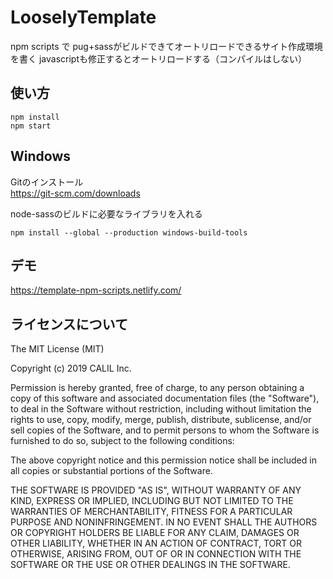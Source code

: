 # LooselyTemplate
npm scripts で pug+sassがビルドできてオートリロードできるサイト作成環境を書く
javascriptも修正するとオートリロードする（コンパイルはしない）

## 使い方

```
npm install  
npm start
```

## Windows

Gitのインストール  
https://git-scm.com/downloads


node-sassのビルドに必要なライブラリを入れる
```
npm install --global --production windows-build-tools
```



## デモ
https://template-npm-scripts.netlify.com/

## ライセンスについて

The MIT License (MIT)

Copyright (c) 2019 CALIL Inc.

Permission is hereby granted, free of charge, to any person obtaining a copy
of this software and associated documentation files (the "Software"), to deal
in the Software without restriction, including without limitation the rights
to use, copy, modify, merge, publish, distribute, sublicense, and/or sell
copies of the Software, and to permit persons to whom the Software is
furnished to do so, subject to the following conditions:

The above copyright notice and this permission notice shall be included in all
copies or substantial portions of the Software.

THE SOFTWARE IS PROVIDED "AS IS", WITHOUT WARRANTY OF ANY KIND, EXPRESS OR
IMPLIED, INCLUDING BUT NOT LIMITED TO THE WARRANTIES OF MERCHANTABILITY,
FITNESS FOR A PARTICULAR PURPOSE AND NONINFRINGEMENT. IN NO EVENT SHALL THE
AUTHORS OR COPYRIGHT HOLDERS BE LIABLE FOR ANY CLAIM, DAMAGES OR OTHER
LIABILITY, WHETHER IN AN ACTION OF CONTRACT, TORT OR OTHERWISE, ARISING FROM,
OUT OF OR IN CONNECTION WITH THE SOFTWARE OR THE USE OR OTHER DEALINGS IN THE
SOFTWARE.
